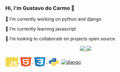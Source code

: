 ### Hi, i'm Gustavo do Carmo 👋





<p> 🔭 I’m currently working on python and django <p>
<p> 🌱 I’m currently learning javascript <p>
<p> 👯 I’m looking to collaborate on projects open source <p>

<div align="center">
  <a href="https://github.com/zeny-brus">
  <img height="120em" src="https://github-readme-stats.vercel.app/api?username=zeny-brus&show_icons=true&theme=highcontrast&include_all_commits=true&count_private=true"/>
  <img height="120em" src="https://github-readme-stats.vercel.app/api/top-langs/?username=zeny-brus&layout=compact&langs_count=7&theme=highcontrast"/>
</div>

<div style="display: inline_block"><br>
  <img align="center" alt="Js" height="30" width="40" src="https://raw.githubusercontent.com/devicons/devicon/master/icons/javascript/javascript-plain.svg">
  <img align="center" alt="HTML" height="30" width="40" src="https://raw.githubusercontent.com/devicons/devicon/master/icons/html5/html5-original.svg">
  <img align="center" alt="CSS" height="30" width="40" src="https://raw.githubusercontent.com/devicons/devicon/master/icons/css3/css3-original.svg">
  <img align="center" alt="Python" height="30" width="40" src="https://raw.githubusercontent.com/devicons/devicon/master/icons/python/python-original.svg">
  <img align="center" alt="django" height="30" width="40" src="https://cdn.jsdelivr.net/gh/devicons/devicon/icons/django/django-plain.svg" >
  
  
